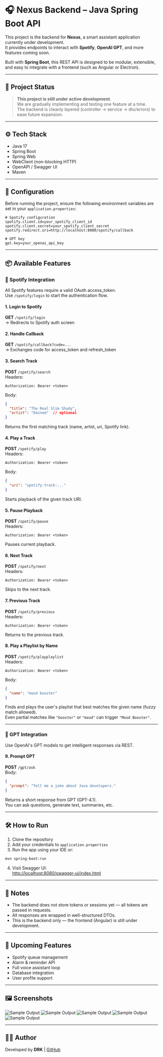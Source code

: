 # 🎧 Nexus Backend – Java Spring Boot API

This project is the backend for **Nexus**, a smart assistant application currently under development.  
It provides endpoints to interact with **Spotify**, **OpenAI GPT**, and more features coming soon.

Built with **Spring Boot**, this REST API is designed to be modular, extensible, and easy to integrate with a frontend (such as Angular or Electron).

---

## 🚧 Project Status

> **This project is still under active development.**  
We are gradually implementing and testing one feature at a time.  
The backend is cleanly layered (controller → service → dto/errors) to ease future expansion.

---

## ⚙️ Tech Stack

- Java 17  
- Spring Boot  
- Spring Web  
- WebClient (non-blocking HTTP)  
- OpenAPI / Swagger UI  
- Maven  

---

## 🔐 Configuration

Before running the project, ensure the following environment variables are set in your `application.properties`:

```properties
# Spotify configuration
spotify.client.id=your_spotify_client_id
spotify.client.secret=your_spotify_client_secret
spotify.redirect.uri=http://localhost:8080/spotify/callback

# GPT key
gpt.key=your_openai_api_key
```

---

## 📦 Available Features

### 🎵 Spotify Integration  
All Spotify features require a valid OAuth access_token.  
Use `/spotify/login` to start the authentication flow.

#### 1. Login to Spotify  
**GET** `/spotify/login`  
→ Redirects to Spotify auth screen

#### 2. Handle Callback  
**GET** `/spotify/callback?code=...`  
→ Exchanges code for access_token and refresh_token

#### 3. Search Track  
**POST** `/spotify/search`  
Headers:
```
Authorization: Bearer <token>
```
Body:
```json
{
  "title": "The Real Slim Shady",
  "artist": "Eminem"  // optional
}
```
Returns the first matching track (name, artist, uri, Spotify link).

#### 4. Play a Track  
**POST** `/spotify/play`  
Headers:
```
Authorization: Bearer <token>
```
Body:
```json
{
  "uri": "spotify:track:..."
}
```
Starts playback of the given track URI.

#### 5. Pause Playback  
**POST** `/spotify/pause`  
Headers:
```
Authorization: Bearer <token>
```
Pauses current playback.

#### 6. Next Track  
**POST** `/spotify/next`  
Headers:
```
Authorization: Bearer <token>
```
Skips to the next track.

#### 7. Previous Track  
**POST** `/spotify/previous`  
Headers:
```
Authorization: Bearer <token>
```
Returns to the previous track.

#### 8. Play a Playlist by Name  
**POST** `/spotify/playplaylist`  
Headers:
```
Authorization: Bearer <token>
```
Body:
```json
{
  "name": "mood booster"
}
```
Finds and plays the user's playlist that best matches the given name (fuzzy match allowed).  
Even partial matches like `"booster"` or `"mood"` can trigger `"Mood Booster"`.

---

### 🤖 GPT Integration  
Use OpenAI's GPT models to get intelligent responses via REST.

#### 9. Prompt GPT  
**POST** `/gpt/ask`  
Body:
```json
{
  "prompt": "Tell me a joke about Java developers."
}
```
Returns a short response from GPT (GPT-4.1).  
You can ask questions, generate text, summaries, etc.

---

## 🛠️ How to Run

1. Clone the repository  
2. Add your credentials to `application.properties`  
3. Run the app using your IDE or:
```bash
mvn spring-boot:run
```
4. Visit Swagger UI:  
[http://localhost:8080/swagger-ui/index.html](http://localhost:8080/swagger-ui/index.html)

---

## 📌 Notes

- The backend does not store tokens or sessions yet — all tokens are passed in requests.  
- All responses are wrapped in well-structured DTOs.  
- This is the backend only — the frontend (Angular) is still under development.

---

## 📅 Upcoming Features

- Spotify queue management  
- Alarm & reminder API  
- Full voice assistant loop  
- Database integration  
- User profile support

---
## 🖼️ Screenshots

![Sample Output](README_SRC/spring_launch.png)
![Sample Output](README_SRC/spotify_playPLAYLIST.png)
![Sample Output](README_SRC/spotify_search.png)
![Sample Output](README_SRC/gpt_request.png)
![Sample Output](README_SRC/qurey_extraction.png)

---

## 👨‍💻 Author

Developed by **DRK** | [GitHub](https://github.com/DRKdesuga)


